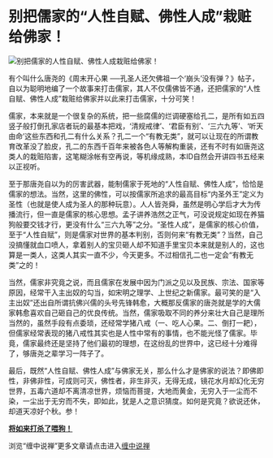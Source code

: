 别把儒家的“人性自赋、佛性人成”栽赃给佛家！
====





![别把儒家的人性自赋、佛性人成栽赃给佛家！](http://simg.sinajs.cn/blog7style/images/common/sg_trans.gif)





有个叫什么唐尧的《周末开心果 ──孔圣人还欠佛祖一个‘崩头’没有弹？》帖子，自以为聪明地编了一个故事来打击儒家，其人不仅儒佛皆不通，还把儒家的“人性自赋、佛性人成”栽赃给佛家并以此来打击儒家，十分可笑！

儒家，本来就是一个很复杂的系统，把一些腐儒的烂调硬塞给孔二，是所有如五四竖子般打倒孔家店者玩的最基本把戏，‘清规戒律’、‘君臣有别’、‘三六九等’、‘听天由命’这些东西和孔二有什么关系？孔二一个“有教无类”，就可以让现在的所谓教育改革没了脸皮，孔二的东西千百年来被各色人等解构重装，还有不时有如唐尧这类人的栽赃陷害，这笔糊涂帐有空再说，等机缘成熟，本ID自然会开讲四书五经来以正视听。

至于那唐尧自以为的厉害武器，能制儒家于死地的“人性自赋、佛性人成”，恰恰是儒家的想法。当然，这里的佛性，可以按儒家所追求的最高目标“内圣外王”定义为圣性（也就是使人成为圣人的那种玩意）。人人皆尧舜，虽然是明心学后才大为传播流行，但一直是儒家的核心思想。孟子讲养浩然之正气，可没说规定如现在养猫狗般要交钱才行，更没有什么“三六九等”之分。“圣性人成”，是儒家的核心价值，至于“人性自赋”，则是儒家对世界的基本判别，否则何来“有教无类”？当然，自己没搞懂就血口喷人，拿着别人的宝贝砸人却不知道手里宝贝本来就是别人的，这也算是一类人，这类人其实一直不少，今天更多。不过相信孔二也一定会“有教无类”之的！

当然，儒家非究竟之说，而且儒家在发展中因为门派之见以及民族、宗法、国家等原因，经常干入主出奴的勾当，如宋明之理学、上世纪之新儒家。最可笑的是“入主出奴”还出自所谓抗佛兴儒的头号先锋韩愈，大概那反儒家的唐尧就是学的大儒家韩愈喜欢自己砸自己的优良传统。当然，儒家吸取不同的养分来壮大自己是理所当然的，虽然手段有点委琐，还经常学猪八戒（一、吃人心果。二、倒打一耙），但儒家经常表现的猪八戒性其实也是人性中常有的事情，也不能光怪了儒家。毕竟，儒家最终还是坚持了他们最初的理想，在这纷乱的世界中，这已经十分难得了，够唐尧之辈学习一阵子了。

最后，既然“人性自赋、佛性人成”与佛家无关，那么什么才是佛家的说法？即佛即性，非佛非性，可成则可灭，佛性者，非生非灭，无得无成，镜花水月却幻化无穷世界，五毒六道却不离清凉世界，烦恼而菩提，大地而黄金，无穷入于一尘而不染，一尘出于无穷而不失，即如此，犹是人之意识猜度。如何是究竟？欲说还休，却道天凉好个秋。参！

[**将如来打杀了喂狗！**](http://blog.sina.com.cn/u/486e105c010004x8)

浏览“缠中说禅”更多文章请点击进入[缠中说禅](http://blog.sina.com.cn/m/chzhshch)
